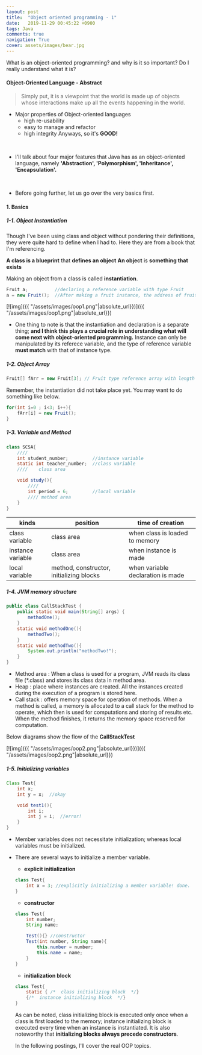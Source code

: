 ```yaml
---
layout: post
title:  "Object oriented programming - 1"
date:   2019-11-29 00:45:22 +0900
tags: Java
comments: true
navigation: True
cover: assets/images/bear.jpg
---
```


What is an object-oriented programming? and why is it so important?
Do I really understand what it is?


#### Object-Oriented Language - Abstract
> Simply put, it is a viewpoint that the world is made up of objects whose interactions make up all the events happening in the world.

- Major properties of Object-oriented languages
    - high re-usability
    - easy to manage and refactor
    - high integrity
Anyways, so it's **GOOD!**
<br>

- I'll talk about four major features that Java has as an object-oriented language, namely **'Abstraction', 'Polymorphism', 'Inheritance', 'Encapsulation'.**
<br>


- Before going further, let us go over the very basics first.

#### 1. Basics

##### 1-1. Object Instantiation

Though I've been using class and object without pondering their definitions, they were quite hard to define when I had to. Here they are from a book that I'm referencing.

**A class is a blueprint** that **defines an object**
**An object** is **something that exists**

Making an object from a class is called **instantiation**.

```java
Fruit a;          //declaring a reference variable with type Fruit
a = new Fruit();  //After making a fruit instance, the address of fruit instance is saved in a
```

[![img]({{ "/assets/images/oop1.png"|absolute_url}})]({{ "/assets/images/oop1.png"|absolute_url}})

- One thing to note is that the instantiation and declaration is a separate thing; **and I think this plays a crucial role in understanding what will come next with object-oriented programming.** Instance can only be manipulated by its referece variable, and the type of reference variable **must match** with that of instance type. 

##### 1-2. Object Array

```java
Fruit[] fArr = new Fruit[3]; // Fruit type reference array with length 3
```
Remember, the instantiation did not take place yet. You may want to do something like below.

```java
for(int i=0 ; i<3; i++){
    fArr[i] = new Fruit();
}
```

##### 1-3. Variable and Method

```java
class SCSA{
    ////
    int student_number;         //instance variable
    static int teacher_number;  //class variable
    ////    class area

    void study(){
        ////
        int period = 6;         //local variable
        //// method area
    }
}
```
| kinds             | position                                 | time of creation                  |
|-------------------|------------------------------------------|-----------------------------------|
| class variable    | class area                               | when class is loaded to memory    |
| instance variable | class area                               | when instance is made             |
| local variable    | method, constructor, initializing blocks | when variable declaration is made |


##### 1-4. JVM memory structure

```java
public class CallStackTest {
    public static void main(String[] args) {
        methodOne();
    }
    static void methodOne(){
        methodTwo();
    }
    static void methodTwo(){
        System.out.println("methodTwo!");
    }
}
```

- Method area
    : When a class is used for a program, JVM reads its class file (*.class) and stores its class data in method area. 
- Heap
    : place where instances are created. All the instances created during the execution of a program is stored here.
- Call stack
    : offers memory space for operation of methods. When a method is called, a memory is allocated to a call stack for the method to operate, which then is used for computations and storing of results etc. When the method finishes, it returns the memory space reserved for computation.

Below diagrams show the flow of the **CallStackTest**

[![img]({{ "/assets/images/oop2.png"|absolute_url}})]({{ "/assets/images/oop2.png"|absolute_url}})

##### 1-5. Initializing variables

```java
Class Test{
    int x;
    int y = x;  //okay

    void test1(){
        int i;
        int j = i;  //error!
    }
}
```
- Member variables does not necessitate initialization; whereas local variables must be initialized. 
- There are several ways to initialize a member variable.
    - __explicit initialization__
    ```java
    class Test{
        int x = 3; //explicitly initializing a member variable! done.
    }
    ```
    - **constructor**
    ```java
    class Test{
        int number;
        String name;

        Test(){} //constructor
        Test(int number, String name){
            this.number = number;
            this.name = name;
        }
    }
    ```

    - **initialization block**
    ```java
    class Test{
        static { /*  class initializing block  */}
        {/*  instance initializing block  */}
    }
    ```
    As can be noted, class initializing block is executed only once when a class is first loaded to the memory; instance initializing block is executed every time when an instance is instantiated. 
    It is also noteworthy that **initializing blocks always precede constructors**.
    <br>

    In the following postings, I'll cover the real OOP topics.